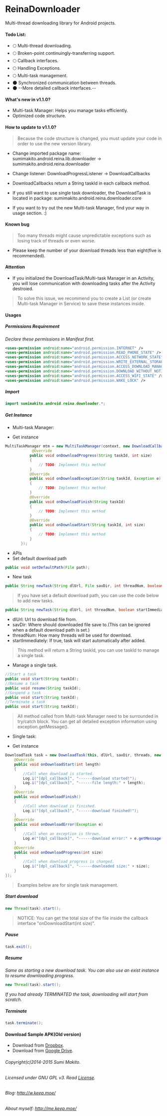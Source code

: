 ReinaDownloader
===============

Multi-thread downloading library for Android projects.

#### Todo List:

* 🌕 Multi-thread downloading. 
* 🌕 Broken-point continuingly-transferring support. 
* 🌕 Callback interfaces. 
* 🌕 Handling Exceptions. 
* 🌕 Multi-task management. 
* 🌑 Synchronized communication between threads.
* 🌑 --More detailed callback interfaces.--

#### What's new in v1.1.0?

* Multi-task Manager: Helps you manage tasks efficiently.
* Optimized code structure.

#### How to update to v1.1.0?

> Because the code structure is changed, you must update your code in order to use the new version library.

* Change imported package name: sumimakito.android.reina.lib.downloader → sumimakito.android.reina.downloader

* Change listener: DownloadProgressListener → DownloadCallbacks

* DownloadCallbacks return a String taskId in each callback method.

* If you still want to use single task downloader, the DownloadTask is located in package: sumimakito.android.reina.downloader.core

* If you want to try out the new Multi-task Manager, find your way in usage section. :)

#### Known bug

> Too many threads might cause unpredictable exceptions such as losing track of threads or even worse.

* Please keep the number of your download threads less than eight(five is recommended).

#### Attention

* If you initialized the DownloadTask/Multi-task Manager in an Activity, you will lose communication with downloading tasks after the Activity destroied.

> To solve this issue, we recommend you to create a List<DownloadTask> (or create Multi-task Manager in Service) to save these instances inside.

#### Usages

##### Permissions Requirement

*Declare these permissions in Manifest first.*

```xml
<uses-permission android:name="android.permission.INTERNET" />
<uses-permission android:name="android.permission.READ_PHONE_STATE" />
<uses-permission android:name="android.permission.ACCESS_NETWORK_STATE" />
<uses-permission android:name="android.permission.WRITE_EXTERNAL_STORAGE" />
<uses-permission android:name="android.permission.ACCESS_DOWNLOAD_MANAGER" />
<uses-permission android:name="android.permission.DOWNLOAD_WITHOUT_NOTIFICATION" />
<uses-permission android:name="android.permission.ACCESS_WIFI_STATE" />
<uses-permission android:name="android.permission.WAKE_LOCK" />
```

##### Import

```java
import sumimakito.android.reina.downloader.*;
```

##### Get Instance

* Multi-task Manager:

 * Get instance
 ```java
 MultiTaskManager mtm = new MultiTaskManager(context, new DownloadCallbacks(){
			 @Override
 			public void onDownloadProgress(String taskId, int size)
	 		{
 				// TODO: Implement this method
	 		}
 			@Override
	 		public void onDownloadException(String taskId, Exception e)
 			{
		 		// TODO: Implement this method
 			}
 			@Override
 			public void onDownloadFinish(String taskId)
 			{
	 			// TODO: Implement this method
 			}
		 	@Override
 			public void onDownloadStart(String taskId, int size)
	 		{
 				// TODO: Implement this method
	 		}
	 	});
 ```

 * APIs
  * Set default download path
  ```java
  public void setDefaultPath(File path);
  ```
  
  * New task
  ```java
  public String newTask(String dlUrl, File savDir, int threadNum, boolean startImmediately);
  ```
  >If you have set a default download path, you can use the code below to add new tasks.
  ```java
  public String newTask(String dlUrl, int threadNum, boolean startImmediately);
  ```
   * dlUrl: Url to download file from.
   * savDir: Where should downloaded file save to.(This can be ignored when a default download path is set.)
   * threadNum: How many threads will be used for download.
   * startImmediately: If true, task will start automatically after added.
   > This method will return a String taskId, you can use taskId to manage a single task.
  
  * Manage a single task.
  ```java
  //Start a task
  public void start(String taskId);
  //Resume a task
  public void resume(String taskId);
  //Suspend a task
  public void start(String taskId);
  //Terminate a task
  public void start(String taskId);
  ```
 > All method called from Multi-task Manager need to be surrounded in try/catch block. You can get all detailed exception information using exception.getMessage().
 
* Single task:

 * Get instance
```java
DownloadTask task = new DownloadTask(this, dlUrl, savDir, threads, new DownloadProgressListener(){
	@Override
	public void onDownloadStart(int length)
	{
		//Call when download is started.
		Log.i("[dpl_callback]", "------download started!");
		Log.i("[dpl_callback]", "------file length:" + length);
	}
	@Override
	public void onDownloadFinish()
	{
		//Call when download is finished.
		Log.i("[dpl_callback]", "------download finished!");
	}
	@Override
	public void onDownloadError(Exception e)
	{
		//Call when an exception is thrown.
		Log.e("[dpl_callback]", "------download error:" + e.getMessage());
	}
	@Override
	public void onDownloadProgress(int size)
	{
		//Call when download progress is changed.
		Log.i("[dpl_callback]", "------downloaded size:" + size);
	}
});
```

> Examples below are for single task management.

##### Start download

```java
new Thread(task).start();
```

> NOTICE: You can get the total size of the file inside the callback interface "onDownloadStart(int size)".

##### Pause

```java
task.exit();
```

##### Resume

*Same as starting a new download task. You can also use an exist instance to resume downloading progress.*

```java
new Thread(task).start();
```

*If you had already TERMINATED the task, downloading will start from scratch.*

##### Terminate

```java
task.terminate();
```

#### Download Sample APK(Old version)

* Download from [Dropbox]( https://www.dropbox.com/s/3h99f578dongraw/ReinaDownloaderDemo.apk).
* Download from [Google Drive](https://docs.google.com/file/d/0B_-0A4yjEnvMWDh2S0MzbzZkUm8/edit?usp=docslist_api).

###### Copyright(c)2014-2015 Sumi Makito.
###### Licensed under GNU GPL v3. Read [License](LISENSE).
###### Blog: http://w.keep.moe/
###### About myself: http://me.keep.moe/